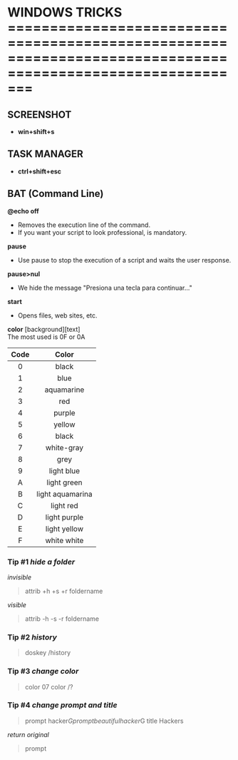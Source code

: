 # WINDOWS TRICKS ===========================================================================================================

## SCREENSHOT

* __win+shift+s__

## TASK MANAGER

* __ctrl+shift+esc__

## BAT (Command Line)

__@echo off__<br/>
- Removes the execution line of the command.
- If you want your script to look professional, is mandatory.

__pause__
- Use pause to stop the execution of a script and waits the user response.

__pause>nul__
- We hide the message "Presiona una tecla para continuar..."

__start__
- Opens files, web sites, etc.

__color__ [background][text]<br/>
The most used is 0F or 0A<br/>

| Code | Color |
| :---: | :---: |
| 0 | black | 
| 1 | blue |
| 2 | aquamarine |
| 3 | red |
| 4 | purple |
| 5 | yellow |
| 6 | black |
| 7 | white-gray |
| 8 | grey |
| 9 | light blue |
| A | light green |
| B | light aquamarina |
| C | light red |
| D | light purple |
| E | light yellow |
| F | white white |


### Tip #1 _hide a folder_

_invisible_ <br/>
>attrib +h +s +r foldername

_visible_ <br/>
>attrib -h -s -r foldername

### Tip #2 _history_

>doskey /history


### Tip #3 _change color_

>color 07
>color /?

### Tip #4 _change prompt and title_

>prompt hacker$G
>prompt beautiful hacker$G
>title Hackers

_return original_ <br/>

>prompt

